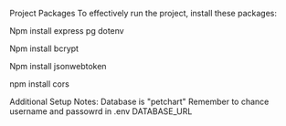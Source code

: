 Project Packages
To effectively run the project, install these packages:

Npm install express pg dotenv

Npm install bcrypt

Npm install jsonwebtoken

npm install cors


Additional Setup Notes:
Database is "petchart"
Remember to chance username and passowrd in .env DATABASE_URL